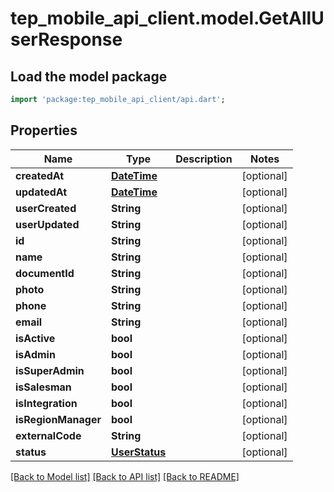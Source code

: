 # tep_mobile_api_client.model.GetAllUserResponse

## Load the model package
```dart
import 'package:tep_mobile_api_client/api.dart';
```

## Properties
Name | Type | Description | Notes
------------ | ------------- | ------------- | -------------
**createdAt** | [**DateTime**](DateTime.md) |  | [optional] 
**updatedAt** | [**DateTime**](DateTime.md) |  | [optional] 
**userCreated** | **String** |  | [optional] 
**userUpdated** | **String** |  | [optional] 
**id** | **String** |  | [optional] 
**name** | **String** |  | [optional] 
**documentId** | **String** |  | [optional] 
**photo** | **String** |  | [optional] 
**phone** | **String** |  | [optional] 
**email** | **String** |  | [optional] 
**isActive** | **bool** |  | [optional] 
**isAdmin** | **bool** |  | [optional] 
**isSuperAdmin** | **bool** |  | [optional] 
**isSalesman** | **bool** |  | [optional] 
**isIntegration** | **bool** |  | [optional] 
**isRegionManager** | **bool** |  | [optional] 
**externalCode** | **String** |  | [optional] 
**status** | [**UserStatus**](UserStatus.md) |  | [optional] 

[[Back to Model list]](../README.md#documentation-for-models) [[Back to API list]](../README.md#documentation-for-api-endpoints) [[Back to README]](../README.md)


